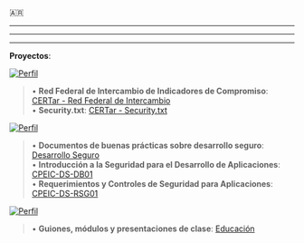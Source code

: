🇦🇷






---  
---


---

**Proyectos**: 

[![Perfil](https://img.shields.io/badge/Proyectos%20realizados%20en%20-CERT.ar-blue?style=plastic&link=https://www.boletinoficial.gob.ar/detalleAviso/primera/241077/20210222)](https://www.boletinoficial.gob.ar/detalleAviso/primera/241077/20210222)  

 > • **Red Federal de Intercambio de Indicadores de Compromiso**: [CERTar - Red Federal de Intercambio](https://github.com/cert-ar/Red-Federal-de-Intercambio)  
 > • **Security.txt**: [CERTar - Security.txt](https://github.com/cert-ar/security.txt/)


[![Perfil](https://img.shields.io/badge/Proyectos%20realizados%20en%20-Proyectos_e_Investigaciones-blue?style=plastic&link=https://github.com/cpeic/Desarrollo-Seguro)](https://github.com/cpeic/Desarrollo-Seguro)  

 > • **Documentos de buenas prácticas sobre desarrollo seguro**: [Desarrollo Seguro](https://github.com/cpeic/Desarrollo-Seguro)  
 > • **Introducción a la Seguridad para el Desarrollo de Aplicaciones**: [CPEIC-DS-DB01](https://github.com/cpeic/Desarrollo-Seguro/blob/master/CPEIC-DS-DB01%20v1.pdf)  
 > • **Requerimientos y Controles de Seguridad para Aplicaciones**: [CPEIC-DS-RSG01](https://github.com/cpeic/Desarrollo-Seguro/blob/master/CPEIC-DS-RSG01%20v1.pdf)  
 
[![Perfil](https://img.shields.io/badge/Material%20para%20-Docencia-blue?style=plastic&link=https://github.com/cpeic/Educacion)](https://github.com/cpeic/Educacion)  

 > • **Guiones, módulos y presentaciones de clase**: [Educación](https://github.com/cpeic/Educacion) 
